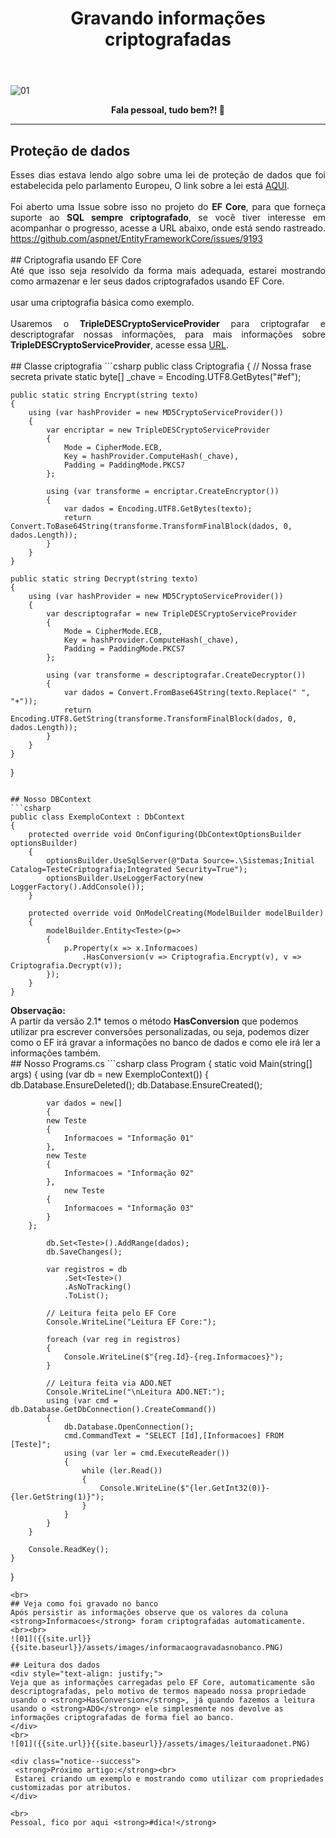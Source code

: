 ﻿---
title: "Gravando informações criptografadas"
comments: true
excerpt_separator: "Ler mais"
categories:
  - Dica
toc: true
toc_label: "Começando"
---

![01]({{site.url}}{{site.baseurl}}/assets/images/efcoretopocriptografia.jpg)

<center><strong>Fala pessoal, tudo bem?! 🔑 </strong></center>
<hr>

## Proteção de dados

<div style="text-align: justify;">
Esses dias estava lendo algo sobre uma lei de proteção de dados que foi estabelecida pelo parlamento Europeu, O link sobre a lei está <a href="http://eur-lex.europa.eu/legal-content/EN/TXT/?uri=CELEX%3A32016R0679" alt="">AQUI</a>.<br><br>
Foi aberto uma Issue sobre isso no projeto do <strong>EF Core</strong>, para que forneça suporte ao <strong>SQL sempre criptografado</strong>, se você tiver interesse em acompanhar o progresso, acesse a URL abaixo, onde está sendo rastreado.
<a href="https://github.com/aspnet/EntityFrameworkCore/issues/9193" alt="">https://github.com/aspnet/EntityFrameworkCore/issues/9193</a><br>

</div>
<br>
## Criptografia usando EF Core
<div style="text-align: justify;">
Até que isso seja resolvido da forma mais adequada, estarei mostrando como armazenar e ler seus dados criptografados usando EF Core.
<br><br>usar uma criptografia básica como exemplo.<br><br>
Usaremos o <strong>TripleDESCryptoServiceProvider</strong> para criptografar e descriptografar nossas informações, para mais informações sobre <strong>TripleDESCryptoServiceProvider</strong>, acesse essa <a href="https://msdn.microsoft.com/pt-br/library/system.security.cryptography.tripledescryptoserviceprovider(v=vs.110).aspx" alt="">URL</a>.
</div>
<br>
## Classe criptografia
```csharp
public class Criptografia
{
    // Nossa frase secreta
    private static byte[] _chave = Encoding.UTF8.GetBytes("#ef");

    public static string Encrypt(string texto)
    {
        using (var hashProvider = new MD5CryptoServiceProvider())
        {
            var encriptar = new TripleDESCryptoServiceProvider
            {
                Mode = CipherMode.ECB,
                Key = hashProvider.ComputeHash(_chave),
                Padding = PaddingMode.PKCS7
            };

            using (var transforme = encriptar.CreateEncryptor())
            {
                var dados = Encoding.UTF8.GetBytes(texto);
                return Convert.ToBase64String(transforme.TransformFinalBlock(dados, 0, dados.Length));
            }
        }
    }

    public static string Decrypt(string texto)
    {
        using (var hashProvider = new MD5CryptoServiceProvider())
        {
            var descriptografar = new TripleDESCryptoServiceProvider
            {
                Mode = CipherMode.ECB,
                Key = hashProvider.ComputeHash(_chave),
                Padding = PaddingMode.PKCS7
            };

            using (var transforme = descriptografar.CreateDecryptor())
            {
                var dados = Convert.FromBase64String(texto.Replace(" ", "+"));
                return Encoding.UTF8.GetString(transforme.TransformFinalBlock(dados, 0, dados.Length));
            }
        }
    }
}
```

## Nosso DBContext
```csharp
public class ExemploContext : DbContext
{
    protected override void OnConfiguring(DbContextOptionsBuilder optionsBuilder)
    {
        optionsBuilder.UseSqlServer(@"Data Source=.\Sistemas;Initial Catalog=TesteCriptografia;Integrated Security=True");
        optionsBuilder.UseLoggerFactory(new LoggerFactory().AddConsole());
    }

    protected override void OnModelCreating(ModelBuilder modelBuilder)
    {
        modelBuilder.Entity<Teste>(p=>
        {
            p.Property(x => x.Informacoes)
                .HasConversion(v => Criptografia.Encrypt(v), v => Criptografia.Decrypt(v));
        });
    }
}
```
<div class="notice--warning">
 <strong>Observação:</strong><br>
 A partir da versão 2.1* temos o método <strong>HasConversion</strong> que podemos utilizar pra escrever conversões personalizadas, ou seja, podemos dizer como o EF irá gravar a informações no banco de dados e como ele irá ler a informações também.
</div>
## Nosso Programs.cs
```csharp
class Program
{
    static void Main(string[] args)
    {
        using (var db = new ExemploContext())
        {
            db.Database.EnsureDeleted();
            db.Database.EnsureCreated();

            var dados = new[]
            {
            new Teste
            {
                Informacoes = "Informação 01"
            },
            new Teste
            {
                Informacoes = "Informação 02"
            },
                new Teste
            {
                Informacoes = "Informação 03"
            }
        };

            db.Set<Teste>().AddRange(dados);
            db.SaveChanges();

            var registros = db
                .Set<Teste>()
                .AsNoTracking()
                .ToList();

            // Leitura feita pelo EF Core
            Console.WriteLine("Leitura EF Core:");

            foreach (var reg in registros)
            {
                Console.WriteLine($"{reg.Id}-{reg.Informacoes}");
            }

            // Leitura feita via ADO.NET
            Console.WriteLine("\nLeitura ADO.NET:");
            using (var cmd = db.Database.GetDbConnection().CreateCommand())
            {
                db.Database.OpenConnection();
                cmd.CommandText = "SELECT [Id],[Informacoes] FROM [Teste]";
                using (var ler = cmd.ExecuteReader())
                {
                    while (ler.Read())
                    {
                        Console.WriteLine($"{ler.GetInt32(0)}-{ler.GetString(1)}");
                    }
                }
            }
        }

        Console.ReadKey();
    }
}
```
<br>
## Veja como foi gravado no banco
Após persistir as informações observe que os valores da coluna <strong>Informacoes</strong> foram criptografadas automaticamente.
<br><br>
![01]({{site.url}}{{site.baseurl}}/assets/images/informacaogravadasnobanco.PNG)

## Leitura dos dados
<div style="text-align: justify;">
Veja que as informações carregadas pelo EF Core, automaticamente são descriptografadas, pelo motivo de termos mapeado nossa propriedade usando o <strong>HasConversion</strong>, já quando fazemos a leitura usando o <strong>ADO</strong> ele simplesmente nos devolve as informações criptografadas de forma fiel ao banco.
</div>
<br>
![01]({{site.url}}{{site.baseurl}}/assets/images/leituraadonet.PNG)

<div class="notice--success">
 <strong>Próximo artigo:</strong><br>
 Estarei criando um exemplo e mostrando como utilizar com propriedades customizadas por atributos.
</div>

<br>
Pessoal, fico por aqui <strong>#dica!</strong>
